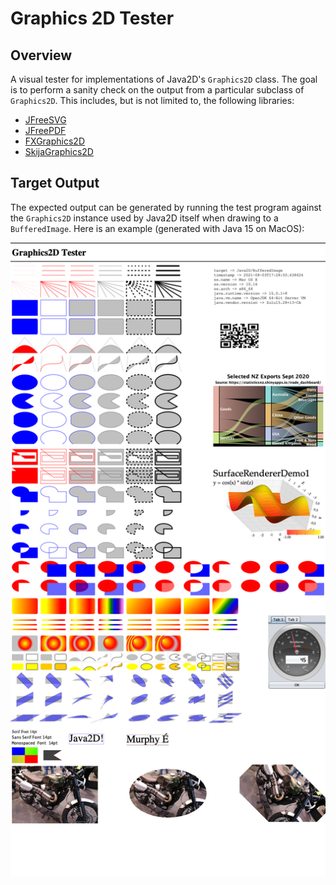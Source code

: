 # Graphics 2D Tester

Overview
--------
A visual tester for implementations of Java2D's `Graphics2D` class.  The goal is
to perform a sanity check on the output from a particular subclass of `Graphics2D`. 
This includes, but is not limited to, the following libraries:

- [JFreeSVG](https://github.com/jfree/jfreesvg)
- [JFreePDF](https://github.com/jfree/jfreepdf)
- [FXGraphics2D](https://github.com/jfree/fxgraphics2d)
- [SkijaGraphics2D](https://github.com/jfree/skijagraphics2d)

Target Output
-------------
The expected output can be generated by running the test program against the
`Graphics2D` instance used by Java2D itself when drawing to a `BufferedImage`.  Here 
is an example (generated with Java 15 on MacOS):

![java2D.png](java2D.png)
